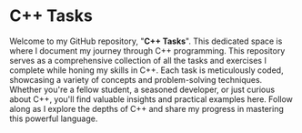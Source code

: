 # C++ Tasks

Welcome to my GitHub repository, "**C++ Tasks**". This dedicated space is where I document my journey through C++ programming. This repository serves as a comprehensive collection of all the tasks and exercises I complete while honing my skills in C++. Each task is meticulously coded, showcasing a variety of concepts and problem-solving techniques. Whether you're a fellow student, a seasoned developer, or just curious about C++, you'll find valuable insights and practical examples here. Follow along as I explore the depths of C++ and share my progress in mastering this powerful language.
